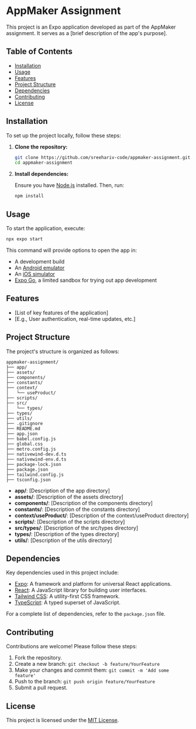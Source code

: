 # AppMaker Assignment

This project is an Expo application developed as part of the AppMaker assignment. It serves as a [brief description of the app's purpose].

## Table of Contents

- [Installation](#installation)
- [Usage](#usage)
- [Features](#features)
- [Project Structure](#project-structure)
- [Dependencies](#dependencies)
- [Contributing](#contributing)
- [License](#license)

## Installation

To set up the project locally, follow these steps:

1. **Clone the repository:**

   ```bash
   git clone https://github.com/sreehariv-code/appmaker-assignment.git
   cd appmaker-assignment
   ```

2. **Install dependencies:**

   Ensure you have [Node.js](https://nodejs.org/) installed. Then, run:

   ```bash
   npm install
   ```

## Usage

To start the application, execute:

```bash
npx expo start
```

This command will provide options to open the app in:

- A development build
- An [Android emulator](https://docs.expo.dev/workflow/android-studio-emulator/)
- An [iOS simulator](https://docs.expo.dev/workflow/ios-simulator/)
- [Expo Go](https://expo.dev/client), a limited sandbox for trying out app development

## Features

- [List of key features of the application]
- [E.g., User authentication, real-time updates, etc.]

## Project Structure

The project's structure is organized as follows:

```
appmaker-assignment/
├── app/
├── assets/
├── components/
├── constants/
├── context/
│   └── useProduct/
├── scripts/
├── src/
│   └── types/
├── types/
├── utils/
├── .gitignore
├── README.md
├── app.json
├── babel.config.js
├── global.css
├── metro.config.js
├── nativewind-dev.d.ts
├── nativewind-env.d.ts
├── package-lock.json
├── package.json
├── tailwind.config.js
├── tsconfig.json
```

- **app/**: [Description of the app directory]
- **assets/**: [Description of the assets directory]
- **components/**: [Description of the components directory]
- **constants/**: [Description of the constants directory]
- **context/useProduct/**: [Description of the context/useProduct directory]
- **scripts/**: [Description of the scripts directory]
- **src/types/**: [Description of the src/types directory]
- **types/**: [Description of the types directory]
- **utils/**: [Description of the utils directory]

## Dependencies

Key dependencies used in this project include:

- [Expo](https://expo.dev/): A framework and platform for universal React applications.
- [React](https://reactjs.org/): A JavaScript library for building user interfaces.
- [Tailwind CSS](https://tailwindcss.com/): A utility-first CSS framework.
- [TypeScript](https://www.typescriptlang.org/): A typed superset of JavaScript.

For a complete list of dependencies, refer to the `package.json` file.

## Contributing

Contributions are welcome! Please follow these steps:

1. Fork the repository.
2. Create a new branch: `git checkout -b feature/YourFeature`
3. Make your changes and commit them: `git commit -m 'Add some feature'`
4. Push to the branch: `git push origin feature/YourFeature`
5. Submit a pull request.

## License

This project is licensed under the [MIT License](LICENSE).
